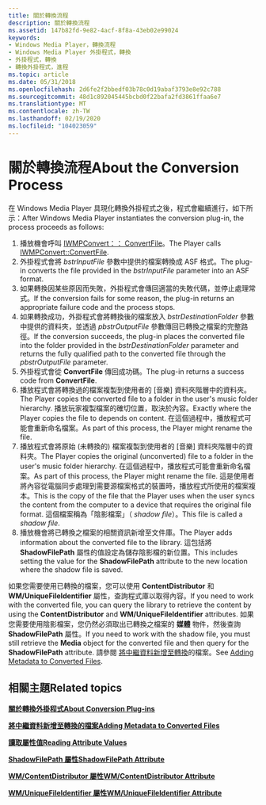 ```yaml
---
title: 關於轉換流程
description: 關於轉換流程
ms.assetid: 147b82fd-9e82-4acf-8f8a-43eb02e99024
keywords:
- Windows Media Player，轉換流程
- Windows Media Player 外掛程式，轉換
- 外掛程式，轉換
- 轉換外掛程式，進程
ms.topic: article
ms.date: 05/31/2018
ms.openlocfilehash: 2d6fe2f2bbedf03b78c0d19abaf3793e8e92c788
ms.sourcegitcommit: 48d1c892045445bcbd0f22bafa2fd3861ffaa6e7
ms.translationtype: MT
ms.contentlocale: zh-TW
ms.lasthandoff: 02/19/2020
ms.locfileid: "104023059"
---
```

# <a name="about-the-conversion-process"></a><span data-ttu-id="95f60-107">關於轉換流程</span><span class="sxs-lookup"><span data-stu-id="95f60-107">About the Conversion Process</span></span>

<span data-ttu-id="95f60-108">在 Windows Media Player 具現化轉換外掛程式之後，程式會繼續進行，如下所示：</span><span class="sxs-lookup"><span data-stu-id="95f60-108">After Windows Media Player instantiates the conversion plug-in, the process proceeds as follows:</span></span>

1.  <span data-ttu-id="95f60-109">播放機會呼叫 [IWMPConvert：： ConvertFile](/previous-versions/windows/desktop/api/wmpservices/nf-wmpservices-iwmpconvert-convertfile)。</span><span class="sxs-lookup"><span data-stu-id="95f60-109">The Player calls [IWMPConvert::ConvertFile](/previous-versions/windows/desktop/api/wmpservices/nf-wmpservices-iwmpconvert-convertfile).</span></span>
2.  <span data-ttu-id="95f60-110">外掛程式會將 *bstrInputFile* 參數中提供的檔案轉換成 ASF 格式。</span><span class="sxs-lookup"><span data-stu-id="95f60-110">The plug-in converts the file provided in the *bstrInputFile* parameter into an ASF format.</span></span>
3.  <span data-ttu-id="95f60-111">如果轉換因某些原因而失敗，外掛程式會傳回適當的失敗代碼，並停止處理常式。</span><span class="sxs-lookup"><span data-stu-id="95f60-111">If the conversion fails for some reason, the plug-in returns an appropriate failure code and the process stops.</span></span>
4.  <span data-ttu-id="95f60-112">如果轉換成功，外掛程式會將轉換後的檔案放入 *bstrDestinationFolder* 參數中提供的資料夾，並透過 *pbstrOutputFile* 參數傳回已轉換之檔案的完整路徑。</span><span class="sxs-lookup"><span data-stu-id="95f60-112">If the conversion succeeds, the plug-in places the converted file into the folder provided in the *bstrDestinationFolder* parameter and returns the fully qualified path to the converted file through the *pbstrOutputFile* parameter.</span></span>
5.  <span data-ttu-id="95f60-113">外掛程式會從 **ConvertFile** 傳回成功碼。</span><span class="sxs-lookup"><span data-stu-id="95f60-113">The plug-in returns a success code from **ConvertFile**.</span></span>
6.  <span data-ttu-id="95f60-114">播放程式會將轉換過的檔案複製到使用者的 [音樂] 資料夾階層中的資料夾。</span><span class="sxs-lookup"><span data-stu-id="95f60-114">The Player copies the converted file to a folder in the user's music folder hierarchy.</span></span> <span data-ttu-id="95f60-115">播放玩家複製檔案的確切位置，取決於內容。</span><span class="sxs-lookup"><span data-stu-id="95f60-115">Exactly where the Player copies the file to depends on content.</span></span> <span data-ttu-id="95f60-116">在這個過程中，播放程式可能會重新命名檔案。</span><span class="sxs-lookup"><span data-stu-id="95f60-116">As part of this process, the Player might rename the file.</span></span>
7.  <span data-ttu-id="95f60-117">播放程式會將原始 (未轉換的) 檔案複製到使用者的 [音樂] 資料夾階層中的資料夾。</span><span class="sxs-lookup"><span data-stu-id="95f60-117">The Player copies the original (unconverted) file to a folder in the user's music folder hierarchy.</span></span> <span data-ttu-id="95f60-118">在這個過程中，播放程式可能會重新命名檔案。</span><span class="sxs-lookup"><span data-stu-id="95f60-118">As part of this process, the Player might rename the file.</span></span> <span data-ttu-id="95f60-119">這是使用者將內容從電腦同步處理到需要源檔案格式的裝置時，播放程式所使用的檔案複本。</span><span class="sxs-lookup"><span data-stu-id="95f60-119">This is the copy of the file that the Player uses when the user syncs the content from the computer to a device that requires the original file format.</span></span> <span data-ttu-id="95f60-120">這個檔案稱為「陰影檔案」（ *shadow file*）。</span><span class="sxs-lookup"><span data-stu-id="95f60-120">This file is called a *shadow file*.</span></span>
8.  <span data-ttu-id="95f60-121">播放機會將已轉換之檔案的相關資訊新增至文件庫。</span><span class="sxs-lookup"><span data-stu-id="95f60-121">The Player adds information about the converted file to the library.</span></span> <span data-ttu-id="95f60-122">這包括將 **ShadowFilePath** 屬性的值設定為儲存陰影檔的新位置。</span><span class="sxs-lookup"><span data-stu-id="95f60-122">This includes setting the value for the **ShadowFilePath** attribute to the new location where the shadow file is saved.</span></span>

<span data-ttu-id="95f60-123">如果您需要使用已轉換的檔案，您可以使用 **ContentDistributor** 和 **WM/UniqueFileIdentifier** 屬性，查詢程式庫以取得內容。</span><span class="sxs-lookup"><span data-stu-id="95f60-123">If you need to work with the converted file, you can query the library to retrieve the content by using the **ContentDistributor** and **WM/UniqueFileIdentifier** attributes.</span></span> <span data-ttu-id="95f60-124">如果您需要使用陰影檔案，您仍然必須取出已轉換之檔案的 **媒體** 物件，然後查詢 **ShadowFilePath** 屬性。</span><span class="sxs-lookup"><span data-stu-id="95f60-124">If you need to work with the shadow file, you must still retrieve the **Media** object for the converted file and then query for the **ShadowFilePath** attribute.</span></span> <span data-ttu-id="95f60-125">請參閱 [將中繼資料新增至轉換](adding-metadata-to-converted-files.md)的檔案。</span><span class="sxs-lookup"><span data-stu-id="95f60-125">See [Adding Metadata to Converted Files](adding-metadata-to-converted-files.md).</span></span>

## <a name="related-topics"></a><span data-ttu-id="95f60-126">相關主題</span><span class="sxs-lookup"><span data-stu-id="95f60-126">Related topics</span></span>

<dl> <dt>

[<span data-ttu-id="95f60-127">**關於轉換外掛程式**</span><span class="sxs-lookup"><span data-stu-id="95f60-127">**About Conversion Plug-ins**</span></span>](about-conversion-plug-ins.md)
</dt> <dt>

[<span data-ttu-id="95f60-128">**將中繼資料新增至轉換的檔案**</span><span class="sxs-lookup"><span data-stu-id="95f60-128">**Adding Metadata to Converted Files**</span></span>](adding-metadata-to-converted-files.md)
</dt> <dt>

[<span data-ttu-id="95f60-129">**讀取屬性值**</span><span class="sxs-lookup"><span data-stu-id="95f60-129">**Reading Attribute Values**</span></span>](reading-attribute-values.md)
</dt> <dt>

[<span data-ttu-id="95f60-130">**ShadowFilePath 屬性**</span><span class="sxs-lookup"><span data-stu-id="95f60-130">**ShadowFilePath Attribute**</span></span>](shadowfilepath-attribute.md)
</dt> <dt>

[<span data-ttu-id="95f60-131">**WM/ContentDistributor 屬性**</span><span class="sxs-lookup"><span data-stu-id="95f60-131">**WM/ContentDistributor Attribute**</span></span>](wm-contentdistributor-attribute.md)
</dt> <dt>

[<span data-ttu-id="95f60-132">**WM/UniqueFileIdentifier 屬性**</span><span class="sxs-lookup"><span data-stu-id="95f60-132">**WM/UniqueFileIdentifier Attribute**</span></span>](wm-uniquefileidentifier-attribute.md)
</dt> </dl>

 

 




